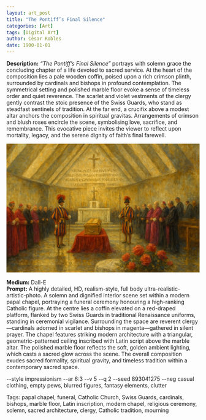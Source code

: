 ```yaml
---
layout: art_post
title: "The Pontiff’s Final Silence"
categories: [Art]
tags: [Digital Art]
author: César Robles
date: 1900-01-01
---
```

**Description:** *“The Pontiff’s Final Silence”* portrays with solemn grace the concluding chapter of a life devoted to sacred service. At the heart of the composition lies a pale wooden coffin, poised upon a rich crimson plinth, surrounded by cardinals and bishops in profound contemplation. The symmetrical setting and polished marble floor evoke a sense of timeless order and quiet reverence. The scarlet and violet vestments of the clergy gently contrast the stoic presence of the Swiss Guards, who stand as steadfast sentinels of tradition. At the far end, a crucifix above a modest altar anchors the composition in spiritual gravitas. Arrangements of crimson and blush roses encircle the scene, symbolising love, sacrifice, and remembrance. This evocative piece invites the viewer to reflect upon mortality, legacy, and the serene dignity of faith’s final farewell.

![The Pontiff’s Final Silence](/imag/digital_art/the_pontiffs_final_silence.jpg)

**Medium:** Dall-E\
**Prompt:** A highly detailed, HD, realism-style,  full body ultra-realistic-artistic-photo. A solemn and dignified interior scene set within a modern papal chapel, portraying a funeral ceremony honouring a high-ranking Catholic figure. At the centre lies a coffin elevated on a red-draped platform, flanked by two Swiss Guards in traditional Renaissance uniforms, standing in ceremonial vigilance. Surrounding the space are reverent clergy—cardinals adorned in scarlet and bishops in magenta—gathered in silent prayer. The chapel features striking modern architecture with a triangular, geometric-patterned ceiling inscribed with Latin script above the marble altar. The polished marble floor reflects the soft, golden ambient lighting, which casts a sacred glow across the scene. The overall composition exudes sacred formality, spiritual gravity, and timeless tradition within a contemporary sacred space.

--style impressionism --ar 6:3 --v 5 --q 2 --seed 893041275 --neg casual clothing, empty pews, blurred figures, fantasy elements, clutter

Tags: papal chapel, funeral, Catholic Church, Swiss Guards, cardinals, bishops, marble floor, Latin inscription, modern chapel, religious ceremony, solemn, sacred architecture, clergy, Catholic tradition, mourning
